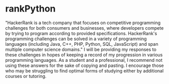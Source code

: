# rankPython
"HackerRank is a tech company that focuses on competitive programming challenges for both consumers and businesses, where developers compete by trying to program according to provided specifications. HackerRank's programming challenges can be solved in a variety of programming languages (including Java, C++, PHP, Python, SQL, JavaScript) and span multiple computer science domains." I will be providing my responses to these challenges in hopes of keeping a record of my progression in various programming languages.
As a student and a professional, I recommend not using these answers for the sake of copying and pasting. I encourage those who may be struggling to find optimal forms of studying either by additional courses or tutoring. 
